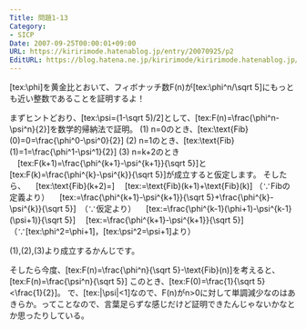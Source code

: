 ```yaml
---
Title: 問題1-13
Category:
- SICP
Date: 2007-09-25T00:00:01+09:00
URL: https://kiririmode.hatenablog.jp/entry/20070925/p2
EditURL: https://blog.hatena.ne.jp/kiririmode/kiririmode.hatenablog.jp/atom/entry/8454420450078216714
---
```



[tex:\phi]を黄金比とおいて、フィボナッチ数F(n)が[tex:\phi^n/\sqrt 5]にもっとも近い整数であることを証明するよ！


まずヒントどおり、[tex:\psi=(1-\sqrt 5)/2]として、[tex:F(n)=\frac{\phi^n-\psi^n}{2}]を数学的帰納法で証明。
(1) n=0のとき、[tex:\text{Fib}(0)=0=\frac{\phi^0-\psi^0}{2}]
(2) n=1のとき、[tex:\text{Fib}(1)=1=\frac{\phi^1-\psi^1}{2}]
(3) n=k+2のとき
　[tex:F(k+1)=\frac{\phi^{k+1}-\psi^{k+1}}{\sqrt 5}]と[tex:F(k)=\frac{\phi^{k}-\psi^{k}}{\sqrt 5}]が成立すると仮定します。
そしたら、
　[tex:\text{Fib}(k+2)=]
　[tex:=\text{Fib}(k+1)+\text{Fib}(k)] （∵Fibの定義より）
　[tex:=\frac{\phi^{k+1}-\psi^{k+1}}{\sqrt 5}+\frac{\phi^{k}-\psi^{k}}{\sqrt 5}]　（∵仮定より）
　[tex:=\frac{\phi^{k-1}(\phi+1)-\psi^{k-1}(\psi+1)}{\sqrt 5}]
　[tex:=\frac{\phi^{k+1}-\psi^{k+1}}{\sqrt 5}] （∵[tex:\phi^2=\phi+1]，[tex:\psi^2=\psi+1]より）

(1),(2),(3)より成立するかんじです。


そしたら今度、[tex:F(n)=\frac{\phi^n}{\sqrt 5}-\text{Fib}(n)]を考えると、
[tex:F(n)=\frac{\psi^n}{\sqrt 5}]
このとき、[tex:F(0)=\frac{1}{\sqrt 5}<\frac{1}{2}]。
で、[tex:|\psi|<1]なので、F(n)がn>0に対して単調減少なのはあきらか。ってことなので、言葉足らずな感じだけど証明できたんじゃないかなとか思ったりしている。
